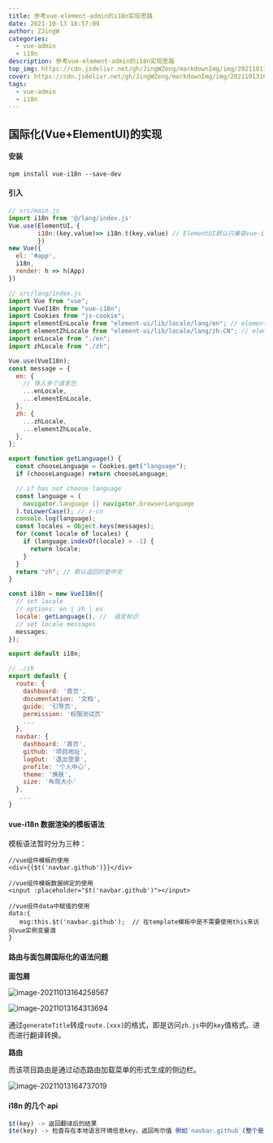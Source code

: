 ```yaml
---
title: 参考vue-element-admin的i18n实现思路
date: 2021-10-13 16:57:09
author: ZJingW
categories:
  - vue-admin
  - i18n
description: 参考vue-element-admin的i18n实现思路
top_img: https://cdn.jsdelivr.net/gh/JingWZeng/markdownImg/img/202110131656743.jpg
cover: https://cdn.jsdelivr.net/gh/JingWZeng/markdownImg/img/202110131656743.jpg
tags:
  - vue-admin
  - i18n
---
```


## 国际化(Vue+ElementUI)的实现

#### 安装

`npm install vue-i18n --save-dev`

#### 引入

```js
// src/main.js
import i18n from '@/lang/index.js'
Vue.use(ElementUI，{
        i18n:(key,value)=> i18n.t(key,value) // ElementUI默认只兼容vue-i18n的5.x版本。该行代码是为了兼容7.x甚至更新的版本
        })
new Vue({
  el: '#app',
  i18n,
  render: h => h(App)
})
```

```js
// src/lang/index.js
import Vue from "vue";
import VueI18n from "vue-i18n";
import Cookies from "js-cookie";
import elementEnLocale from "element-ui/lib/locale/lang/en"; // element-ui 的语言包
import elementZhLocale from "element-ui/lib/locale/lang/zh-CN"; // element-ui 的语言包
import enLocale from "./en";
import zhLocale from "./zh";

Vue.use(VueI18n);
const message = {
  en: {
    // 导入多个语言包
    ...enLocale,
    ...elementEnLocale,
  },
  zh: {
    ...zhLocale,
    ...elementZhLocale,
  },
};

export function getLanguage() {
  const chooseLanguage = Cookies.get("language");
  if (chooseLanguage) return chooseLanguage;

  // if has not choose language
  const language = (
    navigator.language || navigator.browserLanguage
  ).toLowerCase(); // z-cn
  console.log(language);
  const locales = Object.keys(messages);
  for (const locale of locales) {
    if (language.indexOf(locale) > -1) {
      return locale;
    }
  }
  return "zh"; // 默认返回的是中文
}

const i18n = new VueI18n({
  // set locale
  // options: en | zh | es
  locale: getLanguage(), //  语言标识
  // set locale messages
  messages,
});

export default i18n;
```

```js
// ./zh
export default {
  route: {
    dashboard: '首页',
    documentation: '文档',
    guide: '引导页',
    permission: '权限测试页'
    ...
  },
  navbar: {
    dashboard: '首页',
    github: '项目地址',
    logOut: '退出登录',
    profile: '个人中心',
    theme: '换肤',
    size: '布局大小'
  },
   ...
}
```

#### vue-i18n 数据渲染的模板语法

模板语法暂时分为三种：

```vue
//vue组件模板的使用
<div>{{$t('navbar.github')}}</div>

//vue组件模板数据绑定的使用
<input :placeholder="$t('navbar.github')"></input>

//vue组件data中赋值的使用
data:{
   msg:this.$t('navbar.github');  // 在template模板中是不需要使用this来访问vue实例变量滴
}
```

#### 路由与面包屑国际化的语法问题

**面包屑**

![image-20211013164258567](https://cdn.jsdelivr.net/gh/JingWZeng/markdownImg/img/202110131642640.png)

![image-20211013164313694](https://cdn.jsdelivr.net/gh/JingWZeng/markdownImg/img/202110131643725.png)

通过`generateTitle`转成`route.[xxx]`的格式，即是访问`zh.js`中的`key`值格式。进而进行翻译转换。

**路由**

而该项目路由是通过动态路由加载菜单的形式生成的侧边栏。

![image-20211013164737019](https://cdn.jsdelivr.net/gh/JingWZeng/markdownImg/img/202110131647063.png)

#### i18n 的几个 api

```js
$t(key) -> 返回翻译后的结果
$te(key) -> 检查存在本地语言环境信息key，返回布尔值 例如`navbar.github`(整个是个`key`)
```
